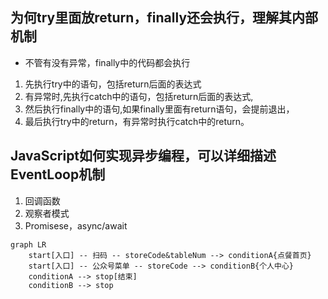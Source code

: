 ## 为何try里面放return，finally还会执行，理解其内部机制
* 不管有没有异常，finally中的代码都会执行
1. 先执行try中的语句，包括return后面的表达式
2. 有异常时,先执行catch中的语句，包括return后面的表达式,
3. 然后执行finally中的语句,如果finally里面有return语句，会提前退出，
4. 最后执行try中的return，有异常时执行catch中的return。

## JavaScript如何实现异步编程，可以详细描述EventLoop机制
1. 回调函数
2. 观察者模式
3. Promisese，async/await

```mermaid
graph LR
    start[入口] -- 扫码 -- storeCode&tableNum --> conditionA{点餐首页}
    start[入口] -- 公众号菜单 -- storeCode --> conditionB{个人中心}
    conditionA --> stop[结束]
    conditionB --> stop
```